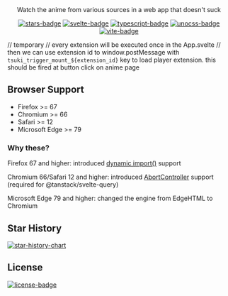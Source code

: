 <div align="center">
Watch the anime from various sources in a web app that doesn't suck

[![stars-badge]](https://github.com/notwindstone/tsuki/stargazers)
[![svelte-badge]](https://svelte.dev/)
[![typescript-badge]](https://www.typescriptlang.org/)
[![unocss-badge]](https://svelte.dev/)
[![vite-badge]](https://vite.dev/)
</div>

// temporary
// every extension will be executed once in the App.svelte
// then we can use extension id to window.postMessage with `tsuki_trigger_mount_${extension_id}` key to load player extension. this should be fired at button click on anime page

## Browser Support

- Firefox >= 67
- Chromium >= 66
- Safari >= 12
- Microsoft Edge >= 79

### Why these?

Firefox 67 and higher: introduced [dynamic import()](https://developer.mozilla.org/en-US/docs/Web/JavaScript/Reference/Operators/import#browser_compatibility) support

Chromium 66/Safari 12 and higher: introduced [AbortController](https://developer.mozilla.org/en-US/docs/Web/API/AbortController#browser_compatibility) support (required for @tanstack/svelte-query)

Microsoft Edge 79 and higher: changed the engine from EdgeHTML to Chromium

## Star History

[![star-history-chart]](https://star-history.com/#notwindstone/tsuki&Date)

## License

[![license-badge]](https://github.com/notwindstone/tsuki/blob/main/LICENSE)

<!-- variables -->

[stars-badge]: https://img.shields.io/github/stars/notwindstone/tsuki?label=Stars&style=for-the-badge&color=%23f5c2e7&logo=data%3Aimage%2Fsvg%2Bxml%3Bbase64%2CPD94bWwgdmVyc2lvbj0iMS4wIiBlbmNvZGluZz0idXRmLTgiPz4KPHN2ZyBoZWlnaHQ9IjI0IiB2aWV3Qm94PSIwIC05NjAgOTYwIDk2MCIgd2lkdGg9IjI0IiB4bWxucz0iaHR0cDovL3d3dy53My5vcmcvMjAwMC9zdmciPgogIDxwYXRoIGQ9Im0zNTQtMjQ3IDEyNi03NiAxMjYgNzctMzMtMTQ0IDExMS05Ni0xNDYtMTMtNTgtMTM2LTU4IDEzNS0xNDYgMTMgMTExIDk3LTMzIDE0M1pNMjMzLTgwbDY1LTI4MUw4MC01NTBsMjg4LTI1IDExMi0yNjUgMTEyIDI2NSAyODggMjUtMjE4IDE4OSA2NSAyODEtMjQ3LTE0OUwyMzMtODBabTI0Ny0zNTBaIiBzdHlsZT0iZmlsbDogcmdiKDI0NSwgMTk0LCAyMzEpOyIvPgo8L3N2Zz4%3D
[svelte-badge]: https://img.shields.io/badge/svelte-%23f1413d.svg?style=for-the-badge&logo=svelte&logoColor=white
[unocss-badge]: https://img.shields.io/badge/unocss-333333.svg?style=for-the-badge&logo=unocss&logoColor=white
[typescript-badge]: https://img.shields.io/badge/typescript-%23007ACC.svg?style=for-the-badge&logo=typescript&logoColor=white
[vite-badge]: https://img.shields.io/badge/vite-%23646CFF.svg?style=for-the-badge&logo=vite&logoColor=white
[star-history-chart]: https://api.star-history.com/svg?repos=notwindstone/tsuki&type=Date
[license-badge]: https://img.shields.io/github/license/notwindstone/tsuki?style=for-the-badge

[psi-home]: psi/psi-home-page.webp
